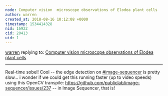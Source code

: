 ```yaml
---
node: Computer vision  microscope observations of Elodea plant cells
author: warren
created_at: 2018-08-16 10:12:08 +0000
timestamp: 1534414328
nid: 16922
cid: 20413
uid: 1
---
```




[warren](../profile/warren) replying to: [Computer vision  microscope observations of Elodea plant cells](../notes/MaggPi/08-14-2018/computer-vision-observations-of-elodea-plant-cells)

----
Real-time sobel! Cool -- the edge detection on [#image-sequencer](/tag/image-sequencer) is pretty slow... i wonder if we could get this running faster (up to video speeds) using this OpenCV transpile: https://github.com/publiclab/image-sequencer/issues/237 -- in Image Sequencer, that is! 